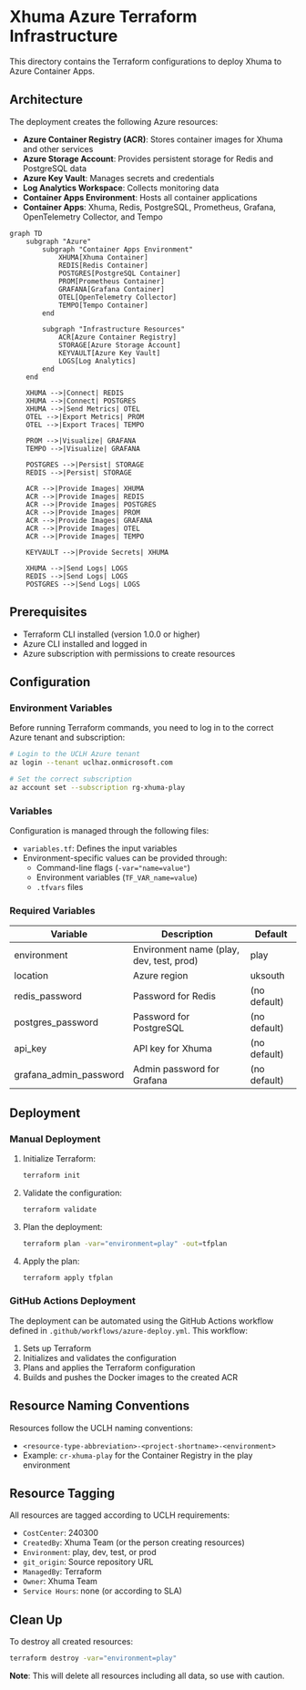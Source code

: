 # Xhuma Azure Terraform Infrastructure

This directory contains the Terraform configurations to deploy Xhuma to Azure Container Apps.

## Architecture

The deployment creates the following Azure resources:

- **Azure Container Registry (ACR)**: Stores container images for Xhuma and other services
- **Azure Storage Account**: Provides persistent storage for Redis and PostgreSQL data
- **Azure Key Vault**: Manages secrets and credentials
- **Log Analytics Workspace**: Collects monitoring data
- **Container Apps Environment**: Hosts all container applications
- **Container Apps**: Xhuma, Redis, PostgreSQL, Prometheus, Grafana, OpenTelemetry Collector, and Tempo

```mermaid
graph TD
    subgraph "Azure"
        subgraph "Container Apps Environment"
            XHUMA[Xhuma Container]
            REDIS[Redis Container]
            POSTGRES[PostgreSQL Container]
            PROM[Prometheus Container]
            GRAFANA[Grafana Container]
            OTEL[OpenTelemetry Collector]
            TEMPO[Tempo Container]
        end
        
        subgraph "Infrastructure Resources"
            ACR[Azure Container Registry]
            STORAGE[Azure Storage Account]
            KEYVAULT[Azure Key Vault]
            LOGS[Log Analytics]
        end
    end
    
    XHUMA -->|Connect| REDIS
    XHUMA -->|Connect| POSTGRES
    XHUMA -->|Send Metrics| OTEL
    OTEL -->|Export Metrics| PROM
    OTEL -->|Export Traces| TEMPO
    
    PROM -->|Visualize| GRAFANA
    TEMPO -->|Visualize| GRAFANA
    
    POSTGRES -->|Persist| STORAGE
    REDIS -->|Persist| STORAGE
    
    ACR -->|Provide Images| XHUMA
    ACR -->|Provide Images| REDIS
    ACR -->|Provide Images| POSTGRES
    ACR -->|Provide Images| PROM
    ACR -->|Provide Images| GRAFANA
    ACR -->|Provide Images| OTEL
    ACR -->|Provide Images| TEMPO
    
    KEYVAULT -->|Provide Secrets| XHUMA
    
    XHUMA -->|Send Logs| LOGS
    REDIS -->|Send Logs| LOGS
    POSTGRES -->|Send Logs| LOGS
```

## Prerequisites

- Terraform CLI installed (version 1.0.0 or higher)
- Azure CLI installed and logged in
- Azure subscription with permissions to create resources

## Configuration

### Environment Variables

Before running Terraform commands, you need to log in to the correct Azure tenant and subscription:

```bash
# Login to the UCLH Azure tenant
az login --tenant uclhaz.onmicrosoft.com

# Set the correct subscription
az account set --subscription rg-xhuma-play
```

### Variables

Configuration is managed through the following files:

- `variables.tf`: Defines the input variables
- Environment-specific values can be provided through:
  - Command-line flags (`-var="name=value"`)
  - Environment variables (`TF_VAR_name=value`)
  - `.tfvars` files

### Required Variables

| Variable | Description | Default |
|----------|-------------|---------|
| environment | Environment name (play, dev, test, prod) | play |
| location | Azure region | uksouth |
| redis_password | Password for Redis | (no default) |
| postgres_password | Password for PostgreSQL | (no default) |
| api_key | API key for Xhuma | (no default) |
| grafana_admin_password | Admin password for Grafana | (no default) |

## Deployment

### Manual Deployment

1. Initialize Terraform:
   ```bash
   terraform init
   ```

2. Validate the configuration:
   ```bash
   terraform validate
   ```

3. Plan the deployment:
   ```bash
   terraform plan -var="environment=play" -out=tfplan
   ```

4. Apply the plan:
   ```bash
   terraform apply tfplan
   ```

### GitHub Actions Deployment

The deployment can be automated using the GitHub Actions workflow defined in `.github/workflows/azure-deploy.yml`. This workflow:

1. Sets up Terraform
2. Initializes and validates the configuration
3. Plans and applies the Terraform configuration
4. Builds and pushes the Docker images to the created ACR


## Resource Naming Conventions

Resources follow the UCLH naming conventions:

- `<resource-type-abbreviation>-<project-shortname>-<environment>`
- Example: `cr-xhuma-play` for the Container Registry in the play environment

## Resource Tagging

All resources are tagged according to UCLH requirements:

- `CostCenter`: 240300
- `CreatedBy`: Xhuma Team (or the person creating resources)
- `Environment`: play, dev, test, or prod
- `git_origin`: Source repository URL
- `ManagedBy`: Terraform
- `Owner`: Xhuma Team
- `Service Hours`: none (or according to SLA)

## Clean Up

To destroy all created resources:

```bash
terraform destroy -var="environment=play"
```

**Note**: This will delete all resources including all data, so use with caution.
